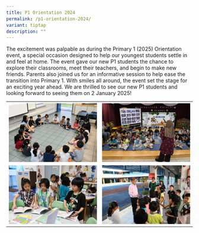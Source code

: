 ```yaml
---
title: P1 Orientation 2024
permalink: /p1-orientation-2024/
variant: tiptap
description: ""
---
```

<p>The excitement was palpable as during the Primary 1 (2025) Orientation
event, a special occasion designed to help our youngest students settle
in and feel at home. The event gave our new P1 students the chance to explore
their classrooms, meet their teachers, and begin to make new friends. Parents
also joined us for an informative session to help ease the transition into
Primary 1. With smiles all around, the event set the stage for an exciting
year ahead. We are thrilled to see our new P1 students and looking forward
to seeing them on 2 January 2025!</p>
<table style="minWidth: 50px">
<colgroup>
<col>
<col>
</colgroup>
<tbody>
<tr>
<th rowspan="1" colspan="1">
<div class="isomer-image-wrapper">
<img style="width: 100%" height="auto" width="100%" alt="" src="/images/P1 Orientation 2024/DSC_8687.jpg">
</div>
</th>
<th rowspan="1" colspan="1">
<div class="isomer-image-wrapper">
<img style="width: 100%" height="auto" width="100%" alt="" src="/images/P1 Orientation 2024/DSC_8807.jpg">
</div>
</th>
</tr>
<tr>
<td rowspan="1" colspan="1">
<div class="isomer-image-wrapper">
<img style="width: 100%" height="auto" width="100%" alt="" src="/images/P1 Orientation 2024/DSC_8839.jpg">
</div>
</td>
<td rowspan="1" colspan="1">
<div class="isomer-image-wrapper">
<img style="width: 100%" height="auto" width="100%" alt="" src="/images/P1 Orientation 2024/DSC_8897.jpg">
</div>
</td>
</tr>
</tbody>
</table>
<p></p>